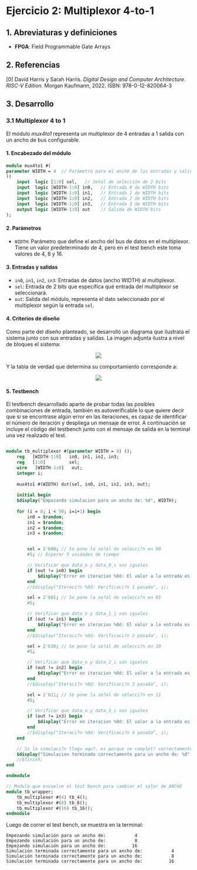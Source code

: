 # Ejercicio 2: Multiplexor 4-to-1

## 1. Abreviaturas y definiciones
- **FPGA**: Field Programmable Gate Arrays

## 2. Referencias
[0] David Harris y Sarah Harris. *Digital Design and Computer Architecture. RISC-V Edition.* Morgan Kaufmann, 2022. ISBN: 978-0-12-820064-3

## 3. Desarrollo

### 3.1 Multiplexor 4 to 1

El módulo *mux4to1* representa un multiplexor de 4 entradas a 1 salida con un ancho de bus configurable. 


#### 1. Encabezado del módulo
```SystemVerilog
module mux4to1 #(
parameter WIDTH = 4  // Parámetro para el ancho de las entradas y salida
)( 
    input  logic [1:0] sel,   // Señal de selección de 2 bits
    input  logic [WIDTH-1:0] in0,   // Entrada 0 de WIDTH bits
    input  logic [WIDTH-1:0] in1,   // Entrada 1 de WIDTH bits
    input  logic [WIDTH-1:0] in2,   // Entrada 2 de WIDTH bits
    input  logic [WIDTH-1:0] in3,   // Entrada 3 de WIDTH bits
    output logic [WIDTH-1:0] out    // Salida de WIDTH bits
);
```
#### 2. Parámetros

- `WIDTH`: Parámetro que define el ancho del bus de datos en el multiplexor. Tiene un valor predeterminado de 4, pero en el test bench este toma valores de 4, 8 y 16.

#### 3. Entradas y salidas

- `in0`, `in1`, `in2`, `in3`: Entradas de datos (ancho WIDTH) al multiplexor.
- `sel`: Entrada de 2 bits que especifica qué entrada del multiplexor se seleccionará.
- `out`: Salida del módulo, representa el dato seleccionado por el multiplexor según la entrada `sel`.


#### 4. Criterios de diseño

Como parte del diseño planteado, se desarrolló un diagrama que ilustrata el sistema junto con sus entradas y salidas. La imagen adjunta ilustra a nivel de bloques el sistema:


<div align="center">
  <img src="https://github.com/EL3313/laboratorio1-grupo-6/blob/main/ejercicio2/E2.png">
</div>

Y la tabla de verdad que determina su comportamiento corresponde a: 


<div align="center">
  <img src="https://github.com/EL3313/laboratorio1-grupo-6/blob/main/ejercicio2/table.jpg">
</div>


#### 5. Testbench

El testbench desarrollado aparte de probar todas las posibles combinaciones de entrada, también es autoverificable lo que quiere decir que si se encontrase algún error en las iteraciones, es capaz de identificar el número de iteración y despliega un mensaje de error. A continuación se incluye el código del testbench junto con el mensaje de salida en la terminal una vez realizado el test.


```SystemVerilog

module tb_multiplexor #(parameter WIDTH = 8) ();
    reg   [WIDTH-1:0]   in0, in1, in2, in3;  
    reg   [1:0]         sel;
    wire   [WIDTH-1:0]   out;
    integer i;
    
    mux4to1 #(WIDTH) dut(sel, in0, in1, in2, in3, out);
   
    initial begin
    $display("Empezando simulacion para un ancho de: %d", WIDTH);
   
    for (i = 0; i < 50; i=i+1) begin
        in0 = $random;
        in1 = $random;
        in2 = $random;
        in3 = $random;


        sel = 2'b00; // Se pone la se?al de selecci?n en 00
        #5; // Esperar 5 unidades de tiempo        

        // Verificar que data_o y data_0_i son iguales 
        if (out != in0) begin
            $display("Error en iteracion %0d: El valor a la entrada es %b y el obtenido a la salida fue %b, no son iguales", i, in0, out);
        end
        //$display("Iteraci?n %0d: Verificaci?n 1 pasada", i);

        sel = 2'b01; // Se pone la se?al de selecci?n en 01
        #5; 

        // Verificar que data_o y data_1_i son iguales 
        if (out != in1) begin
            $display("Error en iteracion %0d: El valor a la entrada es %b y el obtenido a la salida fue %b, no son iguales", i, in1, out);
        end
        //$display("Iteraci?n %0d: Verificaci?n 2 pasada", i);

        sel = 2'b10; // Se pone la se?al de selecci?n en 10
        #5; 

        // Verificar que data_o y data_2_i son iguales 
        if (out != in2) begin
            $display("Error en iteracion %0d: El valor a la entrada es %b y el obtenido a la salida fue %b, no son iguales", i, in2, out);
        end
        //$display("Iteraci?n %0d: Verificaci?n 3 pasada", i);

        sel = 2'b11; // Se pone la se?al de selecci?n en 11
        #5; 

        // Verificar que data_o y data_3_i son iguales 
        if (out != in3) begin
            $display("Error en iteracion %0d: El valor a la entrada es %b y el obtenido a la salida fue %b, no son iguales", i, in3, out);
        end
        //$display("Iteraci?n %0d: Verificaci?n 4 pasada", i);
    end

    // Si la simulaci?n llega aqu?, es porque se complet? correctamente
    $display("Simulacion terminada correctamente para un ancho de: %d", WIDTH);
    //$finish;
end

endmodule

// Modulo que envuelve el test bench para cambiar el valor de ANCHO
module tb_wrapper;
    tb_multiplexor #(4) tb_4();
    tb_multiplexor #(8) tb_8();
    tb_multiplexor #(16) tb_16();
endmodule

```



Luego de correr el test bench, se muestra en la terminal:
```
Empezando simulación para un ancho de:           4
Empezando simulación para un ancho de:           8
Empezando simulación para un ancho de:          16
Simulación terminada correctamente para un ancho de:           4
Simulación terminada correctamente para un ancho de:           8
Simulación terminada correctamente para un ancho de:          16
```

